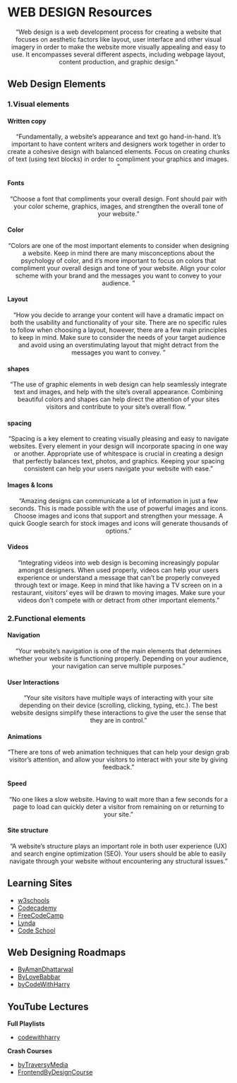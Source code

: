 # WEB DESIGN Resources

<div align="center">

“Web design is a web development process for creating a website that focuses on aesthetic factors like layout, user interface and other visual imagery in order to make the website more visually appealing and easy to use. It encompasses several different aspects, including webpage layout, content production, and graphic design.”

</div>

## Web Design Elements

### 1.Visual elements

#### Written copy

<div align="center">

“Fundamentally, a website’s appearance and text go hand-in-hand. It’s important to have content writers and designers work together in order to create a cohesive design with balanced elements. Focus on creating chunks of text (using text blocks) in order to compliment your graphics and images. ”

</div>

#### Fonts

<div align="center">

“Choose a font that compliments your overall design. Font should pair with your color scheme, graphics, images, and strengthen the overall tone of your website.”

</div>

#### Color

<div align="center">

“Colors are one of the most important elements to consider when designing a website. Keep in mind there are many misconceptions about the psychology of color, and it’s more important to focus on colors that compliment your overall design and tone of your website. Align your color scheme with your brand and the messages you want to convey to your audience. ”

</div>

#### Layout

<div align="center">

“How you decide to arrange your content will have a dramatic impact on both the usability and functionality of your site. There are no specific rules to follow when choosing a layout, however, there are a few main principles to keep in mind. Make sure to consider the needs of your target audience and avoid using an overstimulating layout that might detract from the messages you want to convey. ”

</div>

#### shapes

<div align="center">

“The use of graphic elements in web design can help seamlessly integrate text and images, and help with the site’s overall appearance. Combining beautiful colors and shapes can help direct the attention of your sites visitors and contribute to your site’s overall flow. ”

</div>

#### spacing

<div align="center">

“Spacing is a key element to creating visually pleasing and easy to navigate websites. Every element in your design will incorporate spacing in one way or another. Appropriate use of whitespace is crucial in creating a design that perfectly balances text, photos, and graphics. Keeping your spacing consistent can help your users navigate your website with ease.”

</div>

#### Images & Icons

<div align="center">

“Amazing designs can communicate a lot of information in just a few seconds. This is made possible with the use of powerful images and icons. Choose images and icons that support and strengthen your message. A quick Google search for stock images and icons will generate thousands of options.”

</div>

#### Videos

<div align="center">

“Integrating videos into web design is becoming increasingly popular amongst designers. When used properly, videos can help your users experience or understand a message that can’t be properly conveyed through text or image. Keep in mind that like having a TV screen on in a restaurant, visitors’ eyes will be drawn to moving images. Make sure your videos don’t compete with or detract from other important elements.”

</div>

### 2.Functional elements

#### Navigation

<div align="center">

“Your website’s navigation is one of the main elements that determines whether your website is functioning properly. Depending on your audience, your navigation can serve multiple purposes.”

</div>

#### User Interactions

<div align="center">

“Your site visitors have multiple ways of interacting with your site depending on their device (scrolling, clicking, typing, etc.). The best website designs simplify these interactions to give the user the sense that they are in control.”

</div>

#### Animations

<div align="center">

“There are tons of web animation techniques that can help your design grab visitor’s attention, and allow your visitors to interact with your site by giving feedback.”

</div>

#### Speed

<div align="center">

“No one likes a slow website. Having to wait more than a few seconds for a page to load can quickly deter a visitor from remaining on or returning to your site.”

</div>

#### Site structure

<div align="center">

“A website’s structure plays an important role in both user experience (UX) and search engine optimization (SEO). Your users should be able to easily navigate through your website without encountering any structural issues.”

</div>

## Learning Sites

- [w3schools](https://www.w3schools.com)
- [Codecademy](https://www.codecademy.com)
- [FreeCodeCamp](https://www.freecodecamp.com/map-aside#nested-collapseHTML5andCSS)
- [Lynda](https://www.lynda.com/)
- [Code School](https://www.pluralsight.com/codeschool)

## Web Designing Roadmaps
- [ByAmanDhattarwal](https://youtu.be/l1EssrLxt7E)
- [ByLoveBabbar](https://youtu.be/GLk7-imcjiI)
- [byCodeWithHarry](https://youtu.be/nknwAOtmtDk)

## YouTube Lectures

**Full Playlists**
- [codewithharry](https://youtube.com/playlist?list=PLu0W_9lII9agiCUZYRsvtGTXdxkzPyItg)

**Crash Courses**
- [byTraversyMedia](https://www.youtube.com/playlist?list=PLillGF-RfqbYeckUaD1z6nviTp31GLTH8)
- [FrontendByDesignCourse](https://youtu.be/8gNrZ4lAnAw9)